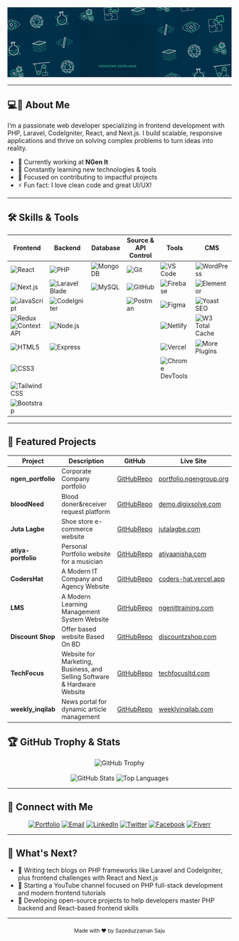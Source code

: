 <!-- HEADER -->
<img src="https://github.com/sazeduzzaman/Sazeduzzaman/blob/main/saju'sGithubBanner.gif" alt="Mokkapps GitHub README header image">

---

## 💻👦 About Me

I’m a passionate web developer specializing in frontend development with PHP, Laravel, CodeIgniter, React, and Next.js. I build scalable, responsive applications and thrive on solving complex problems to turn ideas into reality.

- 🔭 Currently working at **NGen It**
- 🌱 Constantly learning new technologies & tools
- 🎯 Focused on contributing to impactful projects
- ⚡ Fun fact: I love clean code and great UI/UX!

---

## 🛠️ Skills & Tools

| Frontend        | Backend             | Database      | Source & API Control                                              | Tools                                             | CMS                                               |
|-----------------|---------------------|---------------|------------------------------------------------------------------|--------------------------------------------------|----------------------------------------------------|
| ![React](https://img.shields.io/badge/React-61DAFB?style=flat&logo=react&logoColor=black) | ![PHP](https://img.shields.io/badge/PHP-777BB4?style=flat&logo=php&logoColor=white) | ![MongoDB](https://img.shields.io/badge/MongoDB-47A248?style=flat&logo=mongodb&logoColor=white) | ![Git](https://img.shields.io/badge/Git-F05032?style=flat&logo=git&logoColor=white) | ![VS Code](https://img.shields.io/badge/VS_Code-007ACC?style=flat&logo=visual-studio-code&logoColor=white) | ![WordPress](https://img.shields.io/badge/WordPress-21759B?style=flat&logo=wordpress&logoColor=white) |
| ![Next.js](https://img.shields.io/badge/Next.js-000000?style=flat&logo=nextdotjs&logoColor=white) | ![Laravel Blade](https://img.shields.io/badge/Laravel_Blade-FF2D20?style=flat&logo=laravel&logoColor=white) | ![MySQL](https://img.shields.io/badge/MySQL-4479A1?style=flat&logo=mysql&logoColor=white) | ![GitHub](https://img.shields.io/badge/GitHub-181717?style=flat&logo=github&logoColor=white) | ![Firebase](https://img.shields.io/badge/Firebase-FFCA28?style=flat&logo=firebase&logoColor=black) | ![Elementor](https://img.shields.io/badge/Elementor-92003B?style=flat&logo=elementor&logoColor=white) |
| ![JavaScript](https://img.shields.io/badge/JavaScript-F7DF1E?style=flat&logo=javascript&logoColor=black) | ![CodeIgniter](https://img.shields.io/badge/CodeIgniter-EF4223?style=flat&logo=codeigniter&logoColor=white) |               | ![Postman](https://img.shields.io/badge/Postman-FF6C37?style=flat&logo=postman&logoColor=white) | ![Figma](https://img.shields.io/badge/Figma-F24E1E?style=flat&logo=figma&logoColor=white) | ![Yoast SEO](https://img.shields.io/badge/Yoast_SEO-7A0BC1?style=flat&logo=yoast&logoColor=white) |
| ![Redux](https://img.shields.io/badge/Redux-764ABC?style=flat&logo=redux&logoColor=white) ![Context API](https://img.shields.io/badge/Context_API-61DAFB?style=flat&logo=react&logoColor=white) | ![Node.js](https://img.shields.io/badge/Node.js-339933?style=flat&logo=node.js&logoColor=white) |               |                                                                  | ![Netlify](https://img.shields.io/badge/Netlify-00C7B7?style=flat&logo=netlify&logoColor=white) | ![W3 Total Cache](https://img.shields.io/badge/W3_Total_Cache-0A0A0A?style=flat&logo=cachet&logoColor=white) |
| ![HTML5](https://img.shields.io/badge/HTML5-E34F26?style=flat&logo=html5&logoColor=white) | ![Express](https://img.shields.io/badge/Express.js-000000?style=flat&logo=express&logoColor=white) |               |                                                                  | ![Vercel](https://img.shields.io/badge/Vercel-000000?style=flat&logo=vercel&logoColor=white) | ![More Plugins](https://img.shields.io/badge/Others_Plugins-555555?style=flat) |
| ![CSS3](https://img.shields.io/badge/CSS3-1572B6?style=flat&logo=css3&logoColor=white) |                     |               |                                                                  | ![Chrome DevTools](https://img.shields.io/badge/Chrome_DevTools-4285F4?style=flat&logo=google-chrome&logoColor=white) | |
| ![Tailwind CSS](https://img.shields.io/badge/Tailwind_CSS-38B2AC?style=flat&logo=tailwind-css&logoColor=white) |                     |               |                                                                  |                                                  | |
| ![Bootstrap](https://img.shields.io/badge/Bootstrap-563D7C?style=flat&logo=bootstrap&logoColor=white) |                     |               |                                                                  |                                                  | |



---

## 📌 Featured Projects

| Project | Description | GitHub | Live Site |
|---------|-------------|--------|-----------|
| **ngen_portfolio** | Corporate Company portfolio | [GitHubRepo](https://github.com/sazeduzzaman/ngen_portfolio) | [portfolio.ngengroup.org](https://portfolio.ngengroup.org/) |
| **bloodNeed** | Blood doner&receiver request platform | [GitHubRepo](https://github.com/sazeduzzaman/bloodNeed) | [demo.digixsolve.com](https://demo.digixsolve.com/) |
| **Juta Lagbe** | Shoe store e-commerce website | [GitHubRepo](https://github.com/khandkershahed/Juta-Lagbe) | [jutalagbe.com](https://jutalagbe.com/) |
| **atiya-portfolio** | Personal Portfolio website for a musician | [GitHubRepo](https://github.com/sazeduzzaman/atiya-portfolio) | [atiyaanisha.com](https://atiyaanisha.com/) |
| **CodersHat** | A Modern IT Company and Agency Website | [GitHubRepo](https://github.com/sazeduzzaman/CodersHat) | [coders-hat.vercel.app](https://coders-hat.vercel.app/) |
| **LMS** | A Modern Learning Management System Website | [GitHubRepo](https://sazeduzzaman.github.io/training/) | [ngenittraining.com](https://www.ngenittraining.com/) |
| **Discount Shop** | Offer based website Based On BD | [GitHubRepo](https://github.com/sazeduzzaman/discountZshop) | [discountzshop.com](https://www.discountzshop.com/) |
| **TechFocus** | Website for Marketing, Business, and Selling Software & Hardware Website | [GitHubRepo](https://github.com/sazeduzzaman/TechFocus-FrontEnd) | [techfocusltd.com](https://techfocusltd.com/) | 
| **weekly_inqilab** | News portal for  dynamic article management | [GitHubRepo](https://github.com/sazeduzzaman/weekly_inqilab) | [weeklyinqilab.com](https://weeklyinqilab.com/) |



## 🏆 GitHub Trophy & Stats

<div align="center">
  <img src="https://github-profile-trophy.vercel.app/?username=sazeduzzaman&theme=radical&no-frame=true&no-bg=true" alt="GitHub Trophy" width="300"/>
  <br><br>
  <img src="https://github-readme-stats.vercel.app/api?username=sazeduzzaman&show_icons=true&theme=radical" alt="GitHub Stats" width="450"/>
  <img src="https://github-readme-stats.vercel.app/api/top-langs/?username=sazeduzzaman&layout=compact&theme=radical" alt="Top Languages" width="350"/>
</div>

---
## 🔗 Connect with Me

<div align="center">
  <a href="https://szamansaju-98e92.web.app" target="_blank"><img alt="Portfolio" src="https://img.shields.io/badge/Portfolio-000000?style=for-the-badge&logo=firefox&logoColor=orange"/></a>
  <a href="mailto:szamansaju@gmail.com" target="_blank"><img alt="Email" src="https://img.shields.io/badge/Email-D14836?style=for-the-badge&logo=gmail&logoColor=white"/></a>
  <a href="https://linkedin.com/in/szamansaju" target="_blank"><img alt="LinkedIn" src="https://img.shields.io/badge/LinkedIn-0077B5?style=for-the-badge&logo=linkedin&logoColor=white"/></a>
  <a href="https://twitter.com/programmersaju" target="_blank"><img alt="Twitter" src="https://img.shields.io/badge/Twitter-1DA1F2?style=for-the-badge&logo=twitter&logoColor=white"/></a>
  <a href="https://facebook.com/iamsaju.99" target="_blank"><img alt="Facebook" src="https://img.shields.io/badge/Facebook-1877F2?style=for-the-badge&logo=facebook&logoColor=white"/></a>
  <a href="https://www.fiverr.com/sazeduzzamansaj" target="_blank"><img alt="Fiverr" src="https://img.shields.io/badge/Fiverr-1DBF73?style=for-the-badge&logo=fiverr&logoColor=white"/></a>
</div>

---


## 🚀 What's Next?
- 📝 Writing tech blogs on PHP frameworks like Laravel and CodeIgniter, plus frontend challenges with React and Next.js
- 🎥 Starting a YouTube channel focused on PHP full-stack development and modern frontend tutorials
- 🔧 Developing open-source projects to help developers master PHP backend and React-based frontend skills

---

<div align="center">
  <sub>Made with ❤️ by Sazeduzzaman Saju</sub>
</div>

